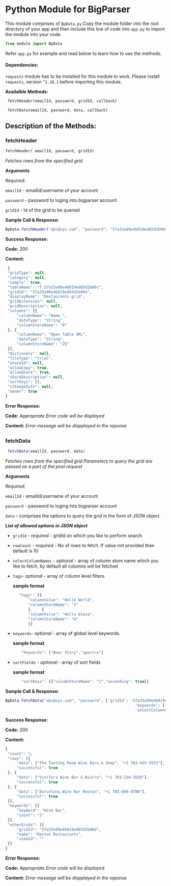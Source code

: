 # Python Module for BigParser

This module comprises of `BpData.py`.Copy the module folder into the root directory of your app and then include this line of code into `app.py` to import the module into your code.
```python
from module import BpData
``` 
Refer `app.py` for example and read below to learn how to use the methods.
#### Dependencies:
`requests` module has to be installed for this module to work. Please install `requests`, version `^2.18.1` before importing this module. 

**Availalble Methods:**
```python
 fetchHeader(emailId, password, gridId, callback)
```
```python
 fetchData(emailId, password, data, callback)
```
## Description of the Methods:


### fetchHeader
```python
fetchHeader( emailId, password, gridId)
```
*Fetches rows from the specified grid.*

**Arguments**

*Required:*
 
   `emailId` - emailId/username of your account
   
   `password` - password to loging into bigparser account
   
   `gridId` - Id of the grid to be queried
   
**Sample Call & Response:**

  ```javascript
  BpData.fetchHeader("abc@xyz.com", "password", "57a33a99e4b019ed65d2b00d");
 ``` 
**Success Response:**

   **Code:** 200
   
   **Content:**  
   ```javascript
    {
    "gridType": null,
    "category": null,
    "sample": true,
    "tableName": "T_57a33a99e4b019ed65d2b00c",
    "gridId": "57a33a99e4b019ed65d2b00d",
    "displayName": "Restaurants.grid",
    "gridExtension": null,
    "gridDescription": null,
    "columns": [{
        "columnName": "Name ",
        "dataType": "String",
        "columnStoreName": "0"
    }, {
        "columnName": "Open Table URL",
        "dataType": "String",
        "columnStoreName": "25"
    }],
    "dictionary": null,
    "fileType": "trial",
    "shareId": null,
    "allowCopy": true,
    "allowShare": true,
    "shareDescription": null,
    "sortKeys": [],
    "s3ImageInfo": null,
    "owner": true
}
   ```
   **Error Response:**
   
   **Code:** *Appropriate Error code will be displayed*
   
   **Content:** *Error message will be dispplayed in the reponse*
##   
### fetchData
```java
 fetchData(emailId, password, data)
```
*Fetches rows from the specified grid.Parameters to query the grid are passed as a part of the post request*

**Arguments**

*Required:*
 
   `emailId` - emailId/username of your account
   
   `password` - password to loging into bigparser account
   
   `data` - comprises the options to query the grid in the form of JSON object.
   
  
   ***List of allowed options in JSON object***
   
* `gridId` - *required* - gridId on which you like to perform search

* `rowCount`	- *required* - No of rows to fetch. If value not provided then default is 10

* `selectColumnNames` - *optional* - array of column store name which you like to fetch, by default all columns will be fetched

* `tags`-	*optional* - array of column level filters. 

	**sample format**

```javascript
      "tags": [{
          "columnValue": "Hello World",
          "columnStoreName": "1"
          },	{
          "columnValue": "Hello Alexa",
          "columnStoreName": "4"
          }]
```
* `keywords`- *optional* - array of global level keywords.

	**sample format**
 
 ```javascript
		"keywords": ["Bear Story","spectre"]
 ```

* `sortFields` - *optional* - array of sort fields
    
	 **sample format**
 ```javascript
		"sortKeys": [{"columnStoreName": "1","ascending": true}]
 ```

**Sample Call & Response:**

  ```javascript
BpData.fetchData("abc@xyz.com", "password", {'gridId': '57a33a99e4b019ed65d2b00d', 'rowCount': '50',
                                                           'keywords': ['Wine Bar'],
                                                           'selectColumnsStoreName': ['0', '3']});
 ``` 
**Success Response:**

   **Code:** 200
   
   **Content:**  
   ```javascript
   {
    "count": 5,
    "rows": [{
        "data": ["The Tasting Room Wine Bars & Shop", "+1 703-435-3553"],
        "successful": true
    }, {
        "data": ["Vinifera Wine Bar & Bistro", "+1 703-234-3550"],
        "successful": true
    }, {
        "data": ["Barcelona Wine Bar Reston", "+1 703-689-0700"],
        "successful": true
    }],
    "keywords": [{
        "keyWord": "Wine Bar",
        "count": "5"
    }],
    "otherGrids": [{
        "gridId": "57a33a99e4b019ed65d2b00d",
        "name": "Reston Restaurants",
        "viewId": ""
    }]
}
```
  **Error Response:**
   
   **Code:** *Appropriate Error code will be displayed*
   
   **Content:** *Error message will be dispplayed in the reponse*
##

